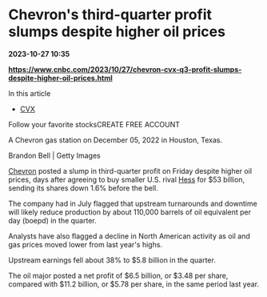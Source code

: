 # Chevron's third-quarter profit slumps despite higher oil prices

**2023-10-27 10:35**

**https://www.cnbc.com/2023/10/27/chevron-cvx-q3-profit-slumps-despite-higher-oil-prices.html**

In this article

*   [CVX](https://www.cnbc.com/quotes/CVX)

Follow your favorite stocksCREATE FREE ACCOUNT

A Chevron gas station on December 05, 2022 in Houston, Texas.

Brandon Bell | Getty Images

[Chevron](https://www.cnbc.com/quotes/CVX/) posted a slump in third-quarter profit on Friday despite higher oil prices, days after agreeing to buy smaller U.S. rival [Hess](https://www.cnbc.com/quotes/HES/) for $53 billion, sending its shares down 1.6% before the bell.

The company had in July flagged that upstream turnarounds and downtime will likely reduce production by about 110,000 barrels of oil equivalent per day (boepd) in the quarter.

Analysts have also flagged a decline in North American activity as oil and gas prices moved lower from last year's highs.

Upstream earnings fell about 38% to $5.8 billion in the quarter.

The oil major posted a net profit of $6.5 billion, or $3.48 per share, compared with $11.2 billion, or $5.78 per share, in the same period last year.